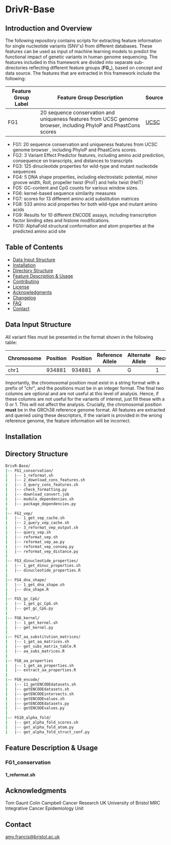# DrivR-Base

## Introduction and Overview
The following repository contains scripts for extracting feature information for single nucleotide variants (SNV's) from different databases. These features can be used as input of machine learning models to predict the functional impact of genetic variants in human genome sequencing. The features included in this framework are divided into separate sub-directories reflecting different feature groups (**FG_**), based on concept and data source. The features that are extracted in this framework include the following:

| Feature Group Label |                                             Feature Group Description                                            |  Source  |
| ------------------- | ---------------------------------------------------------------------------------------------------------------- | -------- |
|         FG1         | 20 sequence conservation and uniqueness features from UCSC genome browser, including PhyloP and PhastCons scores |  [UCSC](http://hgdownload.cse.ucsc.edu/goldenpath/hg38/)|

* FG1: 20 sequence conservation and uniqueness features from UCSC genome browser , including PhyloP and PhastCons scores.
* FG2: 3 Variant Effect Predictor features, including amino acid prediction, consequence on transcripts, and distances to transcripts
* FG3: 125 dinucleotide properties for wild-type and mutant nucleotide sequences
* FG4:  5 DNA shape properties, including electrostatic potential, minor groove width, Roll, propeller twist (ProT) and helix twist (HelT)
* FG5: GC-content and CpG counts for various window sizes.
* FG6: kernel-based sequence similarity measures
* FG7: scores for 13 different amino acid substitution matrices
* FG8: 533 amino acid properties for both wild-type and mutant amino acids
* FG9: Results for 10 different ENCODE assays, including transcription factor binding sites and histone modifications.
* FG10: AlphaFold structural conformation and atom properties at the predicted amino acid site

## Table of Contents

- [Data Input Structure](#data-input-structure)
- [Installation](#installation)
- [Directory Structure](#directory-structure)
- [Feature Description & Usage](#usage)
- [Contributing](#contributing)
- [License](#license)
- [Acknowledgments](#acknowledgments)
- [Changelog](#changelog)
- [FAQ](#faq)
- [Contact](#contact)

## Data Input Structure
All variant files must be presented in the format shown in the following table:

| Chromosome | Position | Position | Reference Allele | Alternate Allele | Recurrence | Driver Status |
| ---------- | -------- | -------- | ---------------- | ---------------- | ---------- | ------------- |
|    chr1    |  934881  |  934881  |        A         |         G        |      1     |       1       |

Importantly, the chromosomal position must exist in a string format with a prefix of "chr", and the positions must be in an integer format. The final two columns are optional and are not useful at this level of analysis. Hence, if these columns are not useful for the variants of interest, just fill these with a 0 or 1. This will not affect the analysis. Crucially, the chromosomal position **must** be in the GRCh38 reference genome format. All features are extracted and queried using these descriptors, if the variant is provided in the wrong reference genome, the feature information will be incorrect. 

## Installation

## Directory Structure
```bash
DrivR-Base/
|-- FG1_conservation/
|   |-- 1_reformat.sh
|   |-- 2_download_cons_features.sh
|   |-- 3_query_cons_features.sh
|   |-- check_formatting.py
|   |-- download_convert.job
|   |-- module_dependencies.sh
|   |-- package_dependencies.py
|
|-- FG2_vep/
|   |-- 1_get_vep_cache.sh
|   |-- 2_query_vep_cache.sh
|   |-- 3_reformat_vep_output.sh
|   |-- query_vep.sh
|   |-- reformat_vep.sh
|   |-- reformat_vep_aa.py
|   |-- reformat_vep_conseq.py
|   |-- reformat_vep_distance.py
|
|-- FG3_dinucleotide_properties/
|   |-- 1_get_dinuc_properties.sh
|   |-- dinucleotide_properties.R
|
|-- FG4_dna_shape/
|   |-- 1_get_dna_shape.sh
|   |-- dna_shape.R
|
|-- FG5_gc_CpG/
|   |-- 1_get_gc_CpG.sh
|   |-- get_gc_CpG.py
|
|-- FG6_kernel/
|   |-- 1_get_kernel.sh
|   |-- get_kernel.py
|
|-- FG7_aa_substitution_matrices/
|   |-- 1_get_aa_matrices.sh
|   |-- get_subs_matrix_table.R
|   |-- aa_subs_matrices.R
|
|-- FG8_aa_properties
|   |-- 1_get_aa_properties.sh
|   |-- extract_aa_properties.R
|
|-- FG9_encode/
|   |-- 11_getENCODEdatasets.sh
|   |-- getENCODEdatasets.sh
|   |-- getENCODEintersects.sh
|   |-- getENCODEvalues.sh
|   |-- getENCODEdatasets.py
|   |-- getENCODEvalues.py
|
|-- FG10_alpha_fold/
|   |-- get_alpha_fold_scores.sh
|   |-- get_alpha_fold_atom.py
|   |-- get_alpha_fold_struct_conf.py
```

## Feature Description & Usage
### FG1_conservation
#### 1_reformat.sh

## Acknowledgments
Tom Gaunt
Colin Campbell
Cancer Research UK
University of Bristol
MRC Integrative Cancer Epidemiology Unit

## Contact
amy.francis@bristol.ac.uk

